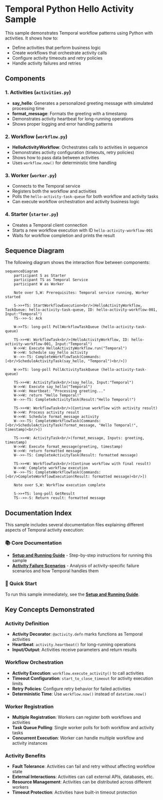 # Temporal Python Hello Activity Sample

This sample demonstrates Temporal workflow patterns using Python with activities. It shows how to:

- Define activities that perform business logic
- Create workflows that orchestrate activity calls
- Configure activity timeouts and retry policies
- Handle activity failures and retries

## Components

### 1. Activities (`activities.py`)
- **say_hello**: Generates a personalized greeting message with simulated processing time
- **format_message**: Formats the greeting with a timestamp
- Demonstrates activity heartbeat for long-running operations
- Shows proper logging and error handling patterns

### 2. Workflow (`workflow.py`)
- **HelloActivityWorkflow**: Orchestrates calls to activities in sequence
- Demonstrates activity configuration (timeouts, retry policies)
- Shows how to pass data between activities
- Uses `workflow.now()` for deterministic time handling

### 3. Worker (`worker.py`)
- Connects to the Temporal service
- Registers both the workflow and activities
- Polls the `hello-activity-task-queue` for both workflow and activity tasks
- Can execute workflow orchestration and activity business logic

### 4. Starter (`starter.py`)
- Creates a Temporal client connection
- Starts a new workflow execution with ID `hello-activity-workflow-001`
- Waits for workflow completion and prints the result

## Sequence Diagram

The following diagram shows the interaction flow between components:

```mermaid
sequenceDiagram
    participant S as Starter
    participant TS as Temporal Service
    participant W as Worker
    
    Note over S,W: Prerequisites: Temporal service running, Worker started
    
    S->>+TS: StartWorkflowExecution<br/>(HelloActivityWorkflow, TaskQueue: hello-activity-task-queue, ID: hello-activity-workflow-001, Input:"Temporal")
    TS-->>-S: Ack
        
    W->>TS: long-poll PollWorkflowTaskQueue (hello-activity-task-queue)
    
    TS->>+W: WorkflowTask<br/>(HelloActivityWorkflow, ID: hello-activity-workflow-001, Input:"Temporal")
    W->>W: Execute HelloActivityWorkflow.run("Temporal")
    W->>W: Schedule say_hello activity
    W-->>-TS: CompleteWorkflowTask(Commands:[<br/>ScheduleActivityTask(say_hello, "Temporal")<br/>])
    
    W->>TS: long-poll PollActivityTaskQueue (hello-activity-task-queue)
    
    TS->>+W: ActivityTask<br/>(say_hello, Input:"Temporal")
    W->>W: Execute say_hello("Temporal")
    W->>W: Heartbeat: "Processing greeting..."
    W->>W: return "Hello Temporal!"
    W-->>-TS: CompleteActivityTask(Result:"Hello Temporal!")
    
    TS->>+W: WorkflowTask<br/>(Continue workflow with activity result)
    W->>W: Process activity result
    W->>W: Schedule format_message activity  
    W-->>-TS: CompleteWorkflowTask(Commands:[<br/>ScheduleActivityTask(format_message, "Hello Temporal!", timestamp)<br/>])
    
    TS->>+W: ActivityTask<br/>(format_message, Inputs: greeting, timestamp)
    W->>W: Execute format_message(greeting, timestamp)
    W->>W: return formatted message
    W-->>-TS: CompleteActivityTask(Result: formatted message)
    
    TS->>+W: WorkflowTask<br/>(Continue workflow with final result)
    W->>W: Complete workflow execution
    W-->>-TS: CompleteWorkflowTask(Commands:[<br/>CompleteWorkflowExecution(Result: formatted message)<br/>])
    
    Note over S,W: Workflow execution complete
    
    S->>+TS: long-poll GetResult
    TS-->>-S: Return result: formatted message
```

## Documentation Index

This sample includes several documentation files explaining different aspects of Temporal activity execution:

### 📚 Core Documentation
- **[Setup and Running Guide](setup-and-running.md)** - Step-by-step instructions for running this sample
- **[Activity Failure Scenarios](activity-failure-scenarios.md)** - Analysis of activity-specific failure scenarios and how Temporal handles them

### 🚀 Quick Start
To run this sample immediately, see the **[Setup and Running Guide](setup-and-running.md)**.

## Key Concepts Demonstrated

### Activity Definition
- **Activity Decorator**: `@activity.defn` marks functions as Temporal activities
- **Heartbeat**: `activity.heartbeat()` for long-running operations
- **Input/Output**: Activities receive parameters and return results

### Workflow Orchestration
- **Activity Execution**: `workflow.execute_activity()` to call activities
- **Timeout Configuration**: `start_to_close_timeout` for activity execution limits
- **Retry Policies**: Configure retry behavior for failed activities
- **Deterministic Time**: Use `workflow.now()` instead of `datetime.now()`

### Worker Registration
- **Multiple Registration**: Workers can register both workflows and activities
- **Task Queue Polling**: Single worker polls for both workflow and activity tasks
- **Concurrent Execution**: Worker can handle multiple workflow and activity instances

### Activity Benefits
- **Fault Tolerance**: Activities can fail and retry without affecting workflow state
- **External Interactions**: Activities can call external APIs, databases, etc.
- **Resource Management**: Activities can be distributed across different workers
- **Timeout Protection**: Activities have built-in timeout protection